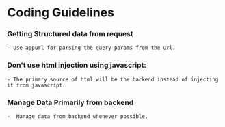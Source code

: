 # Coding Guidelines

### Getting Structured data from request
    - Use appurl for parsing the query params from the url.

### Don't use html injection using javascript:
    - The primary source of html will be the backend instead of injecting it from javascript.

### Manage Data Primarily from backend
    -  Manage data from backend whenever possible.